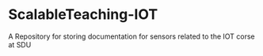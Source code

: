 # ScalableTeaching-IOT
A Repository for storing documentation for sensors related to the IOT corse at SDU
